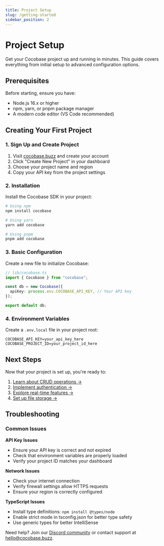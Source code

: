 ```yaml
---
title: Project Setup
slug: /getting-started
sidebar_position: 2
---
```


# Project Setup

Get your Cocobase project up and running in minutes. This guide covers everything from initial setup to advanced configuration options.

## Prerequisites

Before starting, ensure you have:

- Node.js 16.x or higher
- npm, yarn, or pnpm package manager
- A modern code editor (VS Code recommended)

## Creating Your First Project

### 1. Sign Up and Create Project

1. Visit [cocobase.buzz](https://cocobase.buzz) and create your account
2. Click "Create New Project" in your dashboard
3. Choose your project name and region
4. Copy your API key from the project settings

### 2. Installation

Install the Cocobase SDK in your project:

```bash
# Using npm
npm install cocobase

# Using yarn
yarn add cocobase

# Using pnpm
pnpm add cocobase
```

### 3. Basic Configuration

Create a new file to initialize Cocobase:

```typescript
// lib/cocobase.ts
import { Cocobase } from "cocobase";

const db = new Cocobase({
  apiKey: process.env.COCOBASE_API_KEY, // Your API key
});

export default db;
```

### 4. Environment Variables

Create a `.env.local` file in your project root:

```env
COCOBASE_API_KEY=your_api_key_here
COCOBASE_PROJECT_ID=your_project_id_here
```

## Next Steps

Now that your project is set up, you're ready to:

1. [Learn about CRUD operations →](./crud-operations)
2. [Implement authentication →](./authentication)
3. [Explore real-time features →](./realtime)
4. [Set up file storage →](./file-storage)

## Troubleshooting

### Common Issues

**API Key Issues**

- Ensure your API key is correct and not expired
- Check that environment variables are properly loaded
- Verify your project ID matches your dashboard

**Network Issues**

- Check your internet connection
- Verify firewall settings allow HTTPS requests
- Ensure your region is correctly configured

**TypeScript Issues**

- Install type definitions: `npm install @types/node`
- Enable strict mode in tsconfig.json for better type safety
- Use generic types for better IntelliSense

Need help? Join our [Discord community](https://discord.gg/cocobase) or contact support at hello@cocobase.buzz.
